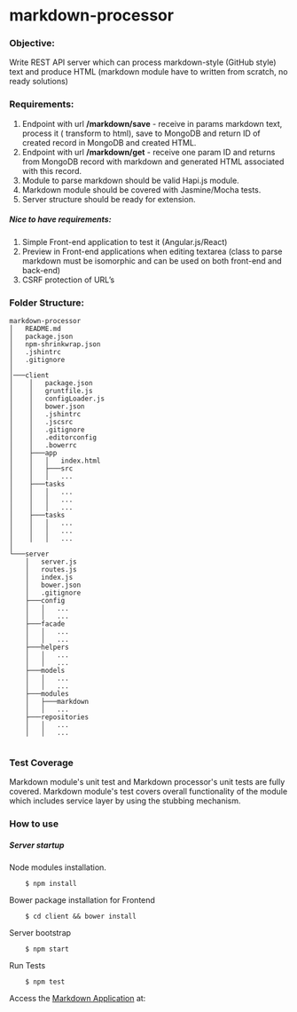 # markdown-processor

### Objective:

Write REST API server which can process markdown-style (GitHub style) text and produce
HTML (markdown module have to written from scratch, no ready solutions)

### Requirements:

1. Endpoint with url **/markdown/save** - receive in params markdown text, process it ( transform to
html), save to MongoDB and return ID of created record in MongoDB and created HTML.
2. Endpoint with url **/markdown/get** - receive one param ID and returns from MongoDB record
with markdown and generated HTML associated with this record.
3. Module to parse markdown should be valid Hapi.js module.
4. Markdown module should be covered with Jasmine/Mocha tests.
5. Server structure should be ready for extension.

##### Nice to have requirements:

1. Simple Front-end application to test it (Angular.js/React)
2. Preview in Front-end applications when editing textarea (class to parse markdown must be isomorphic and can be used on both front-end and back-end)
3. CSRF protection of URL’s


### Folder Structure:

```
markdown-processor
│   README.md
│   package.json    
│   npm-shrinkwrap.json    
│   .jshintrc    
│   .gitignore    
│       
│───client
│    │   package.json
│    │   gruntfile.js
│    │   configLoader.js
│    │   bower.json
│    │   .jshintrc
│    │   .jscsrc
│    │   .gitignore
│    │   .editorconfig
│    │   .bowerrc
│    ├───app
│    │   │   index.html
│    │   ├───src
│    │   │   ...
│    ├───tasks
│    │   │   ...
│    │   │   ...
│    │   │   ...
│    ├───tasks
│    │   │   ...
│    │   │   ...
│    │   │   ...
│    
└───server
    │   server.js
    │   routes.js
    │   index.js
    │   bower.json
    │   .gitignore
    ├───config
    │   │   ...
    │   │   ...
    ├───facade
    │   │   ...
    │   │   ...
    ├───helpers
    │   │   ...
    │   │   ...
    ├───models
    │   │   ...
    │   │   ...
    ├───modules
    │   ├───markdown
    │   │   ...
    ├───repositories
    │   │   ...
    │   │   ...
       
```

### Test Coverage

Markdown module's unit test and Markdown processor's unit tests are fully covered. Markdown module's test covers overall functionality of the module which includes service layer by using the stubbing mechanism.

### How to use

##### Server startup

Node modules installation. 
```
    $ npm install
```

Bower package installation for Frontend
```
    $ cd client && bower install
```

Server bootstrap
```
    $ npm start
```

Run Tests
```
    $ npm test
```

Access the [Markdown Application](http://localhost:5000) at:

